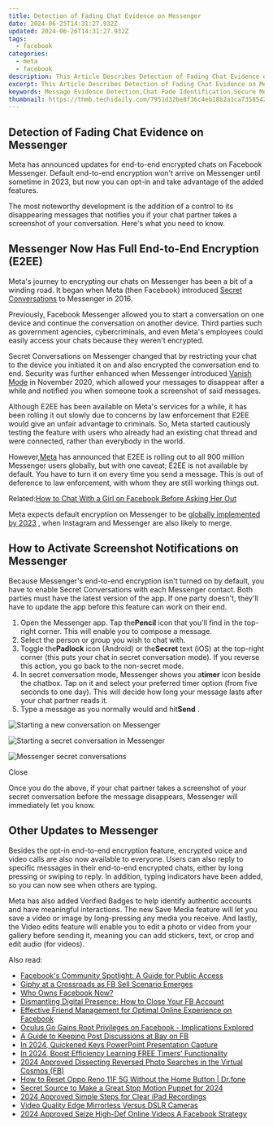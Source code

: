 ```yaml
---
title: Detection of Fading Chat Evidence on Messenger
date: 2024-06-25T14:31:27.932Z
updated: 2024-06-26T14:31:27.932Z
tags:
  - facebook
categories:
  - meta
  - facebook
description: This Article Describes Detection of Fading Chat Evidence on Messenger
excerpt: This Article Describes Detection of Fading Chat Evidence on Messenger
keywords: Message Evidence Detection,Chat Fade Identification,Secure Messaging Analysis,Messenger Data Integrity,Transient Text Recognition,Digital Communication Loss,Real-Time Conversation Checks
thumbnail: https://thmb.techidaily.com/7951d32be8f36c4eb18b2a1ca73585423cfb1568fc448e5639b2a4a582d5f7dd.jpg
---
```


## Detection of Fading Chat Evidence on Messenger

 Meta has announced updates for end-to-end encrypted chats on Facebook Messenger. Default end-to-end encryption won't arrive on Messenger until sometime in 2023, but now you can opt-in and take advantage of the added features.

 The most noteworthy development is the addition of a control to its disappearing messages that notifies you if your chat partner takes a screenshot of your conversation. Here's what you need to know.

## Messenger Now Has Full End-to-End Encryption (E2EE)

 Meta's journey to encrypting our chats on Messenger has been a bit of a winding road. It began when Meta (then Facebook) introduced [Secret Conversations](https://www.makeuseof.com/facebook-messenger-secret-conversation/) to Messenger in 2016.

 Previously, Facebook Messenger allowed you to start a conversation on one device and continue the conversation on another device. Third parties such as government agencies, cybercriminals, and even Meta's employees could easily access your chats because they weren't encrypted.

 Secret Conversations on Messenger changed that by restricting your chat to the device you initiated it on and also encrypted the conversation end to end. Security was further enhanced when Messenger introduced [Vanish Mode](https://www.makeuseof.com/messengers-vanish-mode-make-messages-disappear/) in November 2020, which allowed your messages to disappear after a while and notified you when someone took a screenshot of said messages.

 Although E2EE has been available on Meta's services for a while, it has been rolling it out slowly due to concerns by law enforcement that E2EE would give an unfair advantage to criminals. So, Meta started cautiously testing the feature with users who already had an existing chat thread and were connected, rather than everybody in the world.

 However,[Meta](https://messengernews.fb.com/2022/01/27/express-yourself-in-messengers-end-to-end-encrypted-chats/) has announced that E2EE is rolling out to all 900 million Messenger users globally, but with one caveat; E2EE is not available by default. You have to turn it on every time you send a message. This is out of deference to law enforcement, with whom they are still working things out.

 Related:[How to Chat With a Girl on Facebook Before Asking Her Out](https://www.makeuseof.com/tag/4-effective-tips-girl-facebook/)

 Meta expects default encryption on Messenger to be [globally implemented by 2023](https://www.makeuseof.com/meta-delays-end-to-end-encryption-until-2023/) , when Instagram and Messenger are also likely to merge.

## How to Activate Screenshot Notifications on Messenger

 Because Messenger's end-to-end encryption isn't turned on by default, you have to enable Secret Conversations with each Messenger contact. Both parties must have the latest version of the app. If one party doesn't, they'll have to update the app before this feature can work on their end.

1. Open the Messenger app. Tap the**Pencil** icon that you'll find in the top-right corner. This will enable you to compose a message.
2. Select the person or group you wish to chat with.
3. Toggle the**Padlock** icon (Android) or the**Secret** text (iOS) at the top-right corner (this puts your chat in secret conversation mode). If you reverse this action, you go back to the non-secret mode.
4. In secret conversation mode, Messenger shows you a**timer** icon beside the chatbox. Tap on it and select your preferred timer option (from five seconds to one day). This will decide how long your message lasts after your chat partner reads it.
5. Type a message as you normally would and hit**Send** .

![Starting a new conversation on Messenger](https://static1.makeuseofimages.com/wordpress/wp-content/uploads/2022/01/gallery-4-2.jpeg)

![Starting a secret conversation in Messenger](https://static1.makeuseofimages.com/wordpress/wp-content/uploads/2022/01/gallery5-2.jpeg)

![Messenger secret conversations](https://static1.makeuseofimages.com/wordpress/wp-content/uploads/2022/01/gallery6-2.jpeg)

Close

 Once you do the above, if your chat partner takes a screenshot of your secret conversation before the message disappears, Messenger will immediately let you know.

## Other Updates to Messenger

 Besides the opt-in end-to-end encryption feature, encrypted voice and video calls are also now available to everyone. Users can also reply to specific messages in their end-to-end encrypted chats, either by long pressing or swiping to reply. In addition, typing indicators have been added, so you can now see when others are typing.

 Meta has also added Verified Badges to help identify authentic accounts and have meaningful interactions. The new Save Media feature will let you save a video or image by long-pressing any media you receive. And lastly, the Video edits feature will enable you to edit a photo or video from your gallery before sending it, meaning you can add stickers, text, or crop and edit audio (for videos).


<ins class="adsbygoogle"
     style="display:block"
     data-ad-format="autorelaxed"
     data-ad-client="ca-pub-7571918770474297"
     data-ad-slot="1223367746"></ins>



<ins class="adsbygoogle"
     style="display:block"
     data-ad-client="ca-pub-7571918770474297"
     data-ad-slot="8358498916"
     data-ad-format="auto"
     data-full-width-responsive="true"></ins>

<span class="atpl-alsoreadstyle">Also read:</span>
<div><ul>
<li><a href="https://facebook.techidaily.com/facebooks-community-spotlight-a-guide-for-public-access/"><u>Facebook's Community Spotlight: A Guide for Public Access</u></a></li>
<li><a href="https://facebook.techidaily.com/giphy-at-a-crossroads-as-fb-sell-scenario-emerges/"><u>Giphy at a Crossroads as FB Sell Scenario Emerges</u></a></li>
<li><a href="https://facebook.techidaily.com/who-owns-facebook-now/"><u>Who Owns Facebook Now?</u></a></li>
<li><a href="https://facebook.techidaily.com/dismantling-digital-presence-how-to-close-your-fb-account/"><u>Dismantling Digital Presence: How to Close Your FB Account</u></a></li>
<li><a href="https://facebook.techidaily.com/effective-friend-management-for-optimal-online-experience-on-facebook/"><u>Effective Friend Management for Optimal Online Experience on Facebook</u></a></li>
<li><a href="https://facebook.techidaily.com/oculus-go-gains-root-privileges-on-facebook-implications-explored/"><u>Oculus Go Gains Root Privileges on Facebook - Implications Explored</u></a></li>
<li><a href="https://facebook.techidaily.com/a-guide-to-keeping-post-discussions-at-bay-on-fb/"><u>A Guide to Keeping Post Discussions at Bay on FB</u></a></li>
<li><a href="https://visual-screen-recording.techidaily.com/in-2024-quickened-keys-powerpoint-presentation-capture/"><u>In 2024, Quickened Keys  PowerPoint Presentation Capture</u></a></li>
<li><a href="https://extra-information.techidaily.com/in-2024-boost-efficiency-learning-free-timers-functionality/"><u>In 2024, Boost Efficiency  Learning FREE Timers' Functionality</u></a></li>
<li><a href="https://facebook-video-content.techidaily.com/2024-approved-dissecting-reversed-photo-searches-in-the-virtual-cosmos-fb/"><u>2024 Approved  Dissecting Reversed Photo Searches in the Virtual Cosmos (FB)</u></a></li>
<li><a href="https://techidaily.com/how-to-reset-oppo-reno-11f-5g-without-the-home-button-drfone-by-drfone-reset-android-reset-android/"><u>How to Reset Oppo Reno 11F 5G Without the Home Button | Dr.fone</u></a></li>
<li><a href="https://animation-videos.techidaily.com/secret-source-to-make-a-great-stop-motion-puppet-for-2024/"><u>Secret Source to Make a Great Stop Motion Puppet for 2024</u></a></li>
<li><a href="https://screen-recording.techidaily.com/2024-approved-simple-steps-for-clear-ipad-recordings/"><u>2024 Approved  Simple Steps for Clear iPad Recordings</u></a></li>
<li><a href="https://youtube-video-recordings.techidaily.com/video-quality-edge-mirrorless-versus-dslr-cameras/"><u>Video Quality Edge  Mirrorless Versus DSLR Cameras</u></a></li>
<li><a href="https://facebook-clips.techidaily.com/2024-approved-seize-high-def-online-videos-a-facebook-strategy/"><u>2024 Approved  Seize High-Def Online Videos  A Facebook Strategy</u></a></li>
</ul></div>
